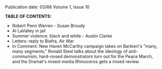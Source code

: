 Publication date: 03/68
Volume 1, Issue 10

**TABLE OF CONTENTS:**
- Robert Penn Warren - Susan Broudy
- AI LaValley in jail 
- Summer violence: black and white - Austin Clarke 
- Letters: reply to Biafra, Air War 
- In Comment: New Haven McCarthy campaign takes on Barbieri's "many, many segments," Ronald Steel talks about the ideology of anti-communism, hard-nosed demonstrators turn out for the Peace March, and the Dramat's mixed-media Rhinoceros gets a mixed review.

